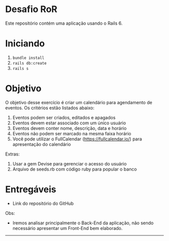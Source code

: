 # Desafio RoR

Este repositório contém uma aplicação usando o Rails 6.

# Iniciando

1. `bundle install`
2. `rails db:create`
3. `rails s`

# Objetivo

O objetivo desse exercício é criar um calendário para agendamento de eventos. Os critérios estão listados abaixo:

1. Eventos podem ser criados, editados e apagados
2. Eventos devem estar associado com um único usuário
3. Eventos devem conter nome, descrição, data e horário
4. Eventos não podem ser marcado na mesma faixa horário
5. Você pode utilizar o FullCalendar (https://fullcalendar.io/) para apresentação do calendário

Extras:
 
 1. Usar a gem Devise para gerenciar o acesso do usuário
 2. Arquivo de seeds.rb com código ruby para popular o banco


    
# Entregáveis
- Link do repositório do GitHub

 
 Obs: 
- Iremos analisar principalmente o Back-End da aplicação, não sendo necessário apresentar um Front-End bem elaborado. 


----------
